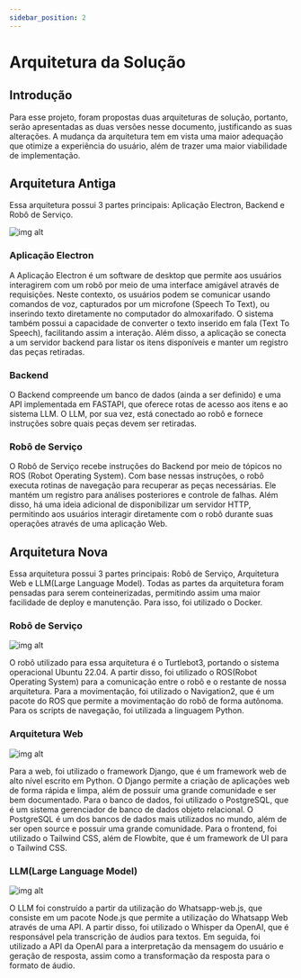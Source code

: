 ```yaml
---
sidebar_position: 2
---
```


# Arquitetura da Solução

## Introdução

Para esse projeto, foram propostas duas arquiteturas de solução, portanto, serão apresentadas as duas versões nesse documento, justificando as suas alterações. A mudança da arquitetura tem em vista uma maior adequação que otimize a experiência do usuário, além de trazer uma maior viabilidade de implementação.

## Arquitetura Antiga

Essa arquitetura possui 3 partes principais: Aplicação Electron, Backend e Robô de Serviço.

![img alt](/img/arquitetura_antiga.png)


### Aplicação Electron

A Aplicação Electron é um software de desktop que permite aos usuários interagirem com um robô por meio de uma interface amigável através de requisições. Neste contexto, os usuários podem se comunicar usando comandos de voz, capturados por um microfone (Speech To Text), ou inserindo texto diretamente no computador do almoxarifado. O sistema também possui a capacidade de converter o texto inserido em fala (Text To Speech), facilitando assim a interação. Além disso, a aplicação se conecta a um servidor backend para listar os itens disponíveis e manter um registro das peças retiradas.

### Backend

O Backend compreende um banco de dados (ainda a ser definido) e uma API implementada em FASTAPI, que oferece rotas de acesso aos itens e ao sistema LLM. O LLM, por sua vez, está conectado ao robô e fornece instruções sobre quais peças devem ser retiradas.

### Robô de Serviço

O Robô de Serviço recebe instruções do Backend por meio de tópicos no ROS (Robot Operating System). Com base nessas instruções, o robô executa rotinas de navegação para recuperar as peças necessárias. Ele mantém um registro para análises posteriores e controle de falhas. Além disso, há uma ideia adicional de disponibilizar um servidor HTTP, permitindo aos usuários interagir diretamente com o robô durante suas operações através de uma aplicação Web.

## Arquitetura Nova

Essa arquitetura possui 3 partes principais: Robô de Serviço, Arquitetura Web e LLM(Large Language Model). Todas as partes da arquitetura foram pensadas para serem conteinerizadas, permitindo assim uma maior facilidade de deploy e manutenção. Para isso, foi utilizado o Docker.

### Robô de Serviço

![img alt](/img/arquitetura_turtlebot.png)

O robô utilizado para essa arquitetura é o Turtlebot3, portando o sistema operacional Ubuntu 22.04. A partir disso, foi utilizado o ROS(Robot Operating System) para a comunicação entre o robô e o restante de nossa arquitetura. Para a movimentação, foi utilizado o Navigation2, que é um pacote do ROS que permite a movimentação do robô de forma autônoma. Para os scripts de navegação, foi utilizada a linguagem Python.

### Arquitetura Web

![img alt](/img/arquitetura_web.png)

Para a web, foi utilizado o framework Django, que é um framework web de alto nível escrito em Python. O Django permite a criação de aplicações web de forma rápida e limpa, além de possuir uma grande comunidade e ser bem documentado. Para o banco de dados, foi utilizado o PostgreSQL, que é um sistema gerenciador de banco de dados objeto relacional. O PostgreSQL é um dos bancos de dados mais utilizados no mundo, além de ser open source e possuir uma grande comunidade. Para o frontend, foi utilizado o Tailwind CSS, além de Flowbite, que é um framework de UI para o Tailwind CSS.

### LLM(Large Language Model)

![img alt](/img/arquitetura_llm.png)

O LLM foi construído a partir da utilização do Whatsapp-web.js, que consiste em um pacote Node.js que permite a utilização do Whatsapp Web através de uma API. A partir disso, foi utilizado o Whisper da OpenAI, que é responsável pela transcrição de áudios para textos. Em seguida, foi utilizado a API da OpenAI para a interpretação da mensagem do usuário e geração de resposta, assim como a transformação da resposta para o formato de áudio.